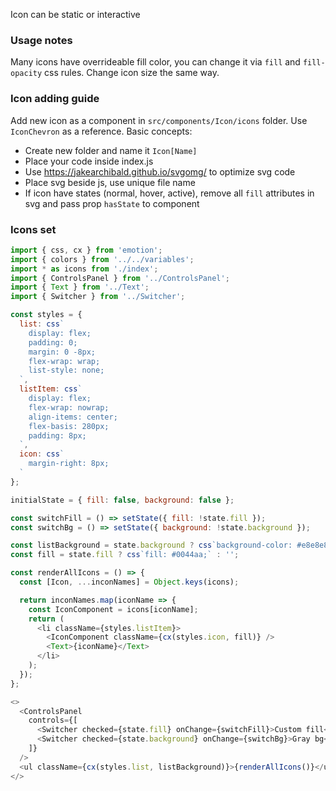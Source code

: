 Icon can be static or interactive

### Usage notes

Many icons have overrideable fill color, you can change it via `fill` and `fill-opacity` css rules.
Change icon size the same way.

### Icon adding guide

Add new icon as a component in `src/components/Icon/icons` folder.
Use `IconChevron` as a reference. Basic concepts:

* Create new folder and name it `Icon[Name]`
* Place your code inside index.js
* Use https://jakearchibald.github.io/svgomg/ to optimize svg code
* Place svg beside js, use unique file name
* If icon have states (normal, hover, active), remove all `fill` attributes in svg and pass prop `hasState` to component

### Icons set

```js
import { css, cx } from 'emotion';
import { colors } from '../../variables';
import * as icons from './index';
import { ControlsPanel } from '../ControlsPanel';
import { Text } from '../Text';
import { Switcher } from '../Switcher';

const styles = {
  list: css`
    display: flex;
    padding: 0;
    margin: 0 -8px;
    flex-wrap: wrap;
    list-style: none;
  `,
  listItem: css`
    display: flex;
    flex-wrap: nowrap;
    align-items: center;
    flex-basis: 280px;
    padding: 8px;
  `,
  icon: css`
    margin-right: 8px;
  `
};

initialState = { fill: false, background: false };

const switchFill = () => setState({ fill: !state.fill });
const switchBg = () => setState({ background: !state.background });

const listBackground = state.background ? css`background-color: #e8e8e8;` : '';
const fill = state.fill ? css`fill: #0044aa;` : '';

const renderAllIcons = () => {
  const [Icon, ...inconNames] = Object.keys(icons);

  return inconNames.map(iconName => {
    const IconComponent = icons[iconName];
    return (
      <li className={styles.listItem}>
        <IconComponent className={cx(styles.icon, fill)} />
        <Text>{iconName}</Text>
      </li>
    );
  });
};

<>
  <ControlsPanel
    controls={[
      <Switcher checked={state.fill} onChange={switchFill}>Custom fill</Switcher>,
      <Switcher checked={state.background} onChange={switchBg}>Gray bg</Switcher>
    ]}
  />
  <ul className={cx(styles.list, listBackground)}>{renderAllIcons()}</ul>
</>
```
